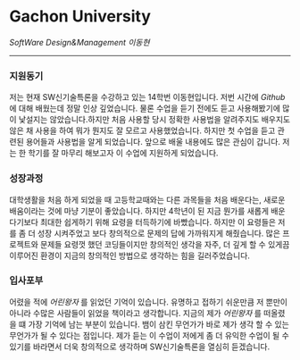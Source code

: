 
# Gachon University

*SoftWare Design&Management*
*이동현*

***

### 지원동기

저는 현재 SW신기술특론을 수강하고 있는 14학번 이동현입니다. 저번 시간에 *Github* 에 대해 배웠는데 정말 인상 깊었습니다. 물론 수업을 듣기 전에도 듣고 사용해봤기에 많이 낯설지는 않았습니다.하지만 처음 사용할 당시 정확한 사용법을 알려주지도 배우지도 않은 채 사용을 하여 뭐가 뭔지도 잘 모르고 사용했었습니다. 하지만 첫 수업을 듣고 관련된 용어들과 사용법을 알게 되었습니다. 앞으로 배울 내용에도 많은 관심이 갑니다.
저는 한 학기를 잘 마무리 해보고자 이 수업에 지원하게 되었습니다.

### 성장과정

대학생활을 처음 하게 되었을 때 고등학교때와는 다른 과목들을 처음 배운다는, 새로운 배움이라는 것에 마냥 기분이 좋았습니다. 하지만 4학년이 된 지금 뭔가를 새롭게 배운다기보다 최대한 쉽게하기 위해 요령을 터득하기에 바빴습니다. 하지만 이 요령들은 저를 좀 더 성장 시켜주었고 보다 창의적으로 문제의 답에 가까워지게 해줬습니다. 많은 프로젝트와 문제들 요령껏 했던 코딩들이지만 창의적인 생각을 자주, 더 깊게 할 수 있게끔 이루어진 환경이 지금의 창의적인 방법으로 생각하는 힘을 길러주었습니다.

### 입사포부

어렸을 적에 *어린왕자* 를 읽었던 기억이 있습니다. 유명하고 접하기 쉬운만큼 저 뿐만이 아니라 수많은 사람들이 읽었을 책이라고 생각합니다. 지금의 제가 *어린왕자* 를 떠올렸을 떄 가장 기억에 남는 부분이 있습니다. 뱀이 삼킨 무언가가 바로 제가 생각 할 수 있는 무언가가 될 수 있다는 점입니다. 제가 듣는 이 수업이 저에게 좀 더 유익한 수업이 될 수 있기를 바라면서 더욱 창의적으로 생각하며 SW신기술특론을 열심히 듣겠습니다.

